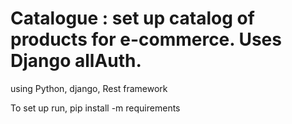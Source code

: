 # Catalogue : set up catalog of products for e-commerce. Uses Django allAuth.
using Python, django, Rest framework

To set up run, pip install -m requirements
